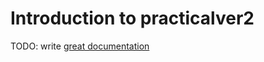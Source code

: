 # Introduction to practicalver2

TODO: write [great documentation](http://jacobian.org/writing/what-to-write/)
